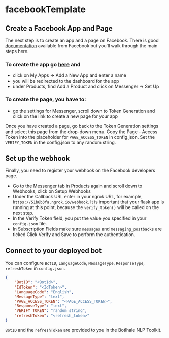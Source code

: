 # facebookTemplate


## Create a Facebook App and Page
The next step is to create an app and a page on Facebook. There is good [documentation](https://developers.facebook.com/docs/messenger-platform) available from Facebook but you'll walk through the main steps here.

### To create the app go [here](https://developers.facebook.com/) and
- click on My Apps -> Add a New App and enter a name 
- you will be redirected to the dashboard for the app
- under Products, find Add a Product and click on Messenger -> Set Up

### To create the page, you have to:
- go the settings for Messenger, scroll down to Token Generation and click on the link to create a new page for your app

Once you have created a page, go back to the Token Generation settings and select this page from the drop-down menu. Copy the Page - Access Token into the placeholder for `PAGE_ACCESS_TOKEN` in config.json. Set the `VERIFY_TOKEN` in the config.json to any random string.


## Set up the webhook
Finally, you need to register your webhook on the Facebook developers page.

- Go to the Messenger tab in Products again and scroll down to Webhooks, click on Setup Webhooks
- Under the Callback URL enter in your ngrok URL, for example, `https://51b6b3fa.ngrok.io/webhook`. It is important that your flask app is running at this point, because the `verify_token()` will be called on the next step.
- In the Verify Token field, you put the value you specified in your `config.json` file.
- In Subscription Fields make sure `messages` and `messaging_postbacks` are ticked Click Verify and Save to perform the authentication.


## Connect to your deployed bot
You can configure `BotID`, `LanguageCode`, `MessageType`, `ResponseType`, `refreshToken` in `config.json`. 

```json
{
    "BotID": "<BotId>",
    "IdToken": "<IdToken>",
    "LanguageCode": "English",
    "MessageType": "text",
    "PAGE_ACCESS_TOKEN": "<PAGE_ACCESS_TOKEN>",
    "ResponseType": "text",
    "VERIFY_TOKEN": "random string",
    "refreshToken": "<refresh_token>"
}
```

`BotID` and the `refreshToken` are provided to you in the Botlhale NLP Toolkit.